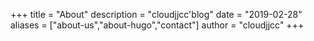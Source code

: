 +++
title = "About"
description = "cloudjjcc'blog"
date = "2019-02-28"
aliases = ["about-us","about-hugo","contact"]
author = "cloudjjcc"
+++

